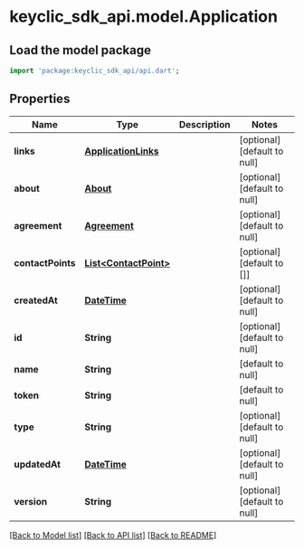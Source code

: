 # keyclic_sdk_api.model.Application

## Load the model package
```dart
import 'package:keyclic_sdk_api/api.dart';
```

## Properties
Name | Type | Description | Notes
------------ | ------------- | ------------- | -------------
**links** | [**ApplicationLinks**](ApplicationLinks.md) |  | [optional] [default to null]
**about** | [**About**](About.md) |  | [optional] [default to null]
**agreement** | [**Agreement**](Agreement.md) |  | [optional] [default to null]
**contactPoints** | [**List&lt;ContactPoint&gt;**](ContactPoint.md) |  | [optional] [default to []]
**createdAt** | [**DateTime**](DateTime.md) |  | [optional] [default to null]
**id** | **String** |  | [optional] [default to null]
**name** | **String** |  | [default to null]
**token** | **String** |  | [default to null]
**type** | **String** |  | [optional] [default to null]
**updatedAt** | [**DateTime**](DateTime.md) |  | [optional] [default to null]
**version** | **String** |  | [optional] [default to null]

[[Back to Model list]](../README.md#documentation-for-models) [[Back to API list]](../README.md#documentation-for-api-endpoints) [[Back to README]](../README.md)


